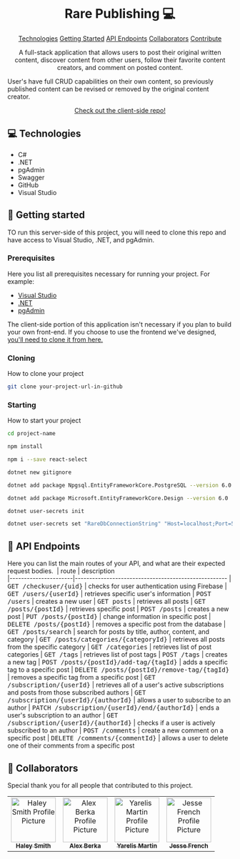 
<h1 align="center" style="font-weight: bold;">Rare Publishing 💻</h1>

<p align="center">
<a href="#tech">Technologies</a>
<a href="#started">Getting Started</a>
<a href="#routes">API Endpoints</a>
<a href="#colab">Collaborators</a>
<a href="#contribute">Contribute</a> 
</p>


<p align="center">A full-stack application that allows users to post their original written content, discover content from other users, follow their favorite content creators, and comment on posted content.

User's have full CRUD capabilities on their own content, so previously published content can be revised or removed by the original content creator.</p>


<p align="center">
<a href="https://github.com/ursapictura/Rare-FE">Check out the client-side repo!</a>
</p>

<h2 id="technologies">💻 Technologies</h2>

- C#
- .NET
- pgAdmin
- Swagger
- GitHub
- Visual Studio

<h2 id="started">🚀 Getting started</h2>

TO run this server-side of this project, you will need to clone this repo and have access to Visual Studio, .NET, and pgAdmin.

<h3>Prerequisites</h3>

Here you list all prerequisites necessary for running your project. For example:

- [Visual Studio](https://visualstudio.microsoft.com//)
- [.NET](https://dotnet.microsoft.com/en-us/)
- [pgAdmin](https://www.pgadmin.org/)

The client-side portion of this application isn't necessary if you plan to build your own front-end. If you choose to use the frontend we've designed, [you'll need to clone it from here.](https://github.com/ursapictura/Rare-FE)

<h3>Cloning</h3>

How to clone your project

```bash
git clone your-project-url-in-github
```

<h3>Starting</h3>

How to start your project

```bash
cd project-name

npm install

npm i --save react-select

dotnet new gitignore

dotnet add package Npgsql.EntityFrameworkCore.PostgreSQL --version 6.0

dotnet add package Microsoft.EntityFrameworkCore.Design --version 6.0

dotnet user-secrets init

dotnet user-secrets set "RareDbConnectionString" "Host=localhost;Port=5432;Username=postgres;Password=<your_postgresql_password>;Database=Rare-BE"
```

<h2 id="routes">📍 API Endpoints</h2>

Here you can list the main routes of your API, and what are their expected request bodies.
​
| route               | description                                          
|----------------------|-----------------------------------------------------
| <kbd>GET /checkuser/{uid}</kbd>     | checks for user authentication using Firebase
| <kbd>GET /users/{userId}</kbd>     | retrieves specific user's information
| <kbd>POST /users</kbd>     | creates a new user
| <kbd>GET posts</kbd>     | retrieves all posts
| <kbd>GET /posts/{postId}</kbd>     | retrieves specific post
| <kbd>POST /posts</kbd>     | creates a new post
| <kbd>PUT /posts/{postId}</kbd>     | change information in specific post
| <kbd>DELETE /posts/{postId}</kbd>     | removes a specific post from the database
| <kbd>GET /posts/search</kbd>     | search for posts by title, author, content, and category
| <kbd>GET /posts/categories/{categoryId}</kbd>     | retrieves all posts from the specific category
| <kbd>GET /categories</kbd>     | retrieves list of post categories
| <kbd>GET /tags</kbd>     | retrieves list of post tags
| <kbd>POST /tags</kbd>     | creates a new tag
| <kbd>POST /posts/{postId}/add-tag/{tagId}</kbd>     | adds a specific tag to a specific post
| <kbd>DELETE /posts/{postId}/remove-tag/{tagId}</kbd>     | removes a specific tag from a specific post
| <kbd>GET /subscription/{userId}</kbd>     | retrieves all of a user's active subscriptions and posts from those subscribed authors
| <kbd>GET /subscription/{userId}/{authorId}</kbd>     | allows a user to subscribe to an author
| <kbd>PATCH /subscription/{userId}/end/{authorId}</kbd>     | ends a user's subscription to an author
| <kbd>GET /subscription/{userId}/{authorId}</kbd>     | checks if a user is actively subscribed to an author
| <kbd>POST /comments</kbd>     | create a new comment on a specific post
| <kbd>DELETE /comments/{commentId}</kbd>     | allows a user to delete one of their comments from a specific post

<h2 id="colab">🤝 Collaborators</h2>

<p>Special thank you for all people that contributed to this project.</p>
<table>
<tr>

<td align="center">
<a href="https://github.com/ursapictura">
<img src="https://avatars.githubusercontent.com/u/104770521?v=4" width="100px;" alt="Haley Smith Profile Picture"/><br>
<sub>
<b>Haley Smith</b>
</sub>
</a>
</td>

<td align="center">
<a href="https://github.com/alexberka">
<img src="https://avatars.githubusercontent.com/u/148516337?v=4" width="100px;" alt="Alex Berka Profile Picture"/><br>
<sub>
<b>Alex Berka</b>
</sub>
</a>
</td>

<td align="center">
<a href="https://github.com/yarelismartin">
<img src="https://avatars.githubusercontent.com/u/153558948?v=4" width="100px;" alt="Yarelis Martin Profile Picture"/><br>
<sub>
<b>Yarelis Martin</b>
</sub>
</a>
</td>

<td align="center">
<a href="https://github.com/jessefrench">
<img src="https://avatars.githubusercontent.com/u/106822556?v=4" width="100px;" alt="Jesse French Profile Picture"/><br>
<sub>
<b>Jesse French</b>
</sub>
</a>
</td>

</tr>
</table>
